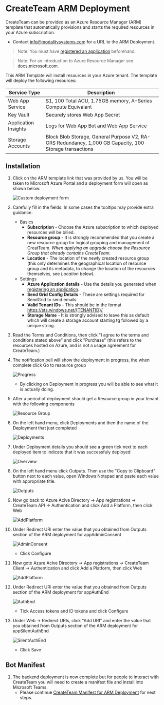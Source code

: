# CreateTeam ARM Deployment

CreateTeam can be provided as an Azure Resource Manager (ARM) template that automatically provisions and starts the required resources in your Azure subscription.

- Contact info@modalitysystems.com for a URL to the ARM Deployment.

> Note: You must have [registered an application](RegisterApplicationAPI.md) beforehand.

> Note: For an introduction to Azure Resource Manager see [docs.microsoft.com](https://docs.microsoft.com/en-us/azure/azure-resource-manager/resource-group-overview).

This ARM Template will install resources in your Azure tenant. The template will deploy the following resources:

| Service Type         | Description                                                                                            |
| -------------------- | ------------------------------------------------------------------------------------------------------ |
| Web App Service      | S1, 100 Total ACU, 1.75GB memory, A-Series Compute Equivalant                                          |
| Key Vault            | Securely stores Web App Secret                                                                         |
| Application Insights | Logs for Web App Bot and Web App Service                                                               |
| Storage Accounts     | Block Blob Storage, General Purpose V2, RA-GRS Redundancy, 1,000 GB Capacity, 100 Storage transactions |

## Installation

1. Click on the ARM template link that was provided by us. You will be taken to Microsoft Azure Portal and a deployment form will open as shown below.

   ![Custom deployment form](../images/customerHosted/armDeployForm.png)

1. Carefully fill in the fields. In some cases the tooltips may provide extra guidance.

   - Basics
     - **Subscription** - Choose the Azure subscription to which deployed resources will be billed.
     - **Resource group** - It is strongly recommended that you create a new resource group for logical grouping and management of CreatTeam. _When applying an upgrade choose the Resource Group that already contains CreateTeam._
     - **Location** - The location of the newly created resource group (this only determines the geographical location of resource group and its metadata, to change the location of the resources themselves, see _Location_ below).
   - Settings
     - **Azure Application details** - Use the details you generated when [registering an application](RegisterApplicationAPI.md).
     - **Send Grid Config Details** - These are settings required for SendGrid to send emails
     - **Valid Tenant IDs** - This should be in the format https://sts.windows.net/{TENANTID}/
     - **Storage Name** - It is strongly advised to leave this as default which will create a storage account starting tg followed by a unique string.

1. Read the Terms and Conditions, then click "I agree to the terms and conditions stated above" and click "Purchase" (this refers to the resources hosted on Azure, and is not a usage agreement for CreateTeam.)

1. The notification bell will show the deployment in progress, the when complete click Go to resource group

   ![Progress](../images/customerHosted/armDeployProgress.png)

   * By clicking on Deployment in progress you will be able to see what it is actually doing.

1. After a period of deployment should get a Resource group in your tenant with the following components

   ![Resource Group](../images/customerHosted/armDeployRG.png)

1. On the left hand menu, click Deployments and then the name of the Deployment that just completed

   ![Deployments](../images/customerHosted/armDeployDeployments.png)

1. Under Deployment details you should see a green tick next to each deployed item to indicate that it was successfuly deployed

   ![Overview](../images/customerHosted/armDeployDeploymentsOverview.png)

1. On the left hand menu click Outputs. Then use the "Copy to Clipboard" button next to each value, open Windows Notepad and paste each value with appropriate title.

   ![Outputs](../images/customerHosted/armDeployDeploymentsOutputs.png)

1. Now go back to Azure Acive Directory -> App registrations -> CreateTeam API -> Authentication and click Add a Platform, then click Web

   ![AddPlatform](../images/customerHosted/registerapplication13.png)

1. Under Redirect URI enter the value that you obtained from Outputs section of the ARM deployment for appAdminConsent

   ![AdminConsent](../images/customerHosted/registerapplication14.png)

   * Click Configure

1. Now goto Azure Acive Directory -> App registrations -> CreateTeam Client -> Authentication and click Add a Platform, then click Web

   ![AddPlatform](../images/customerHosted/registerapplication13b.png)

1. Under Redirect URI enter the value that you obtained from Outputs section of the ARM deployment for appAuthEnd

   ![AuthEnd](../images/customerHosted/registerapplicationC07.png)

   * Tick Access tokens and ID tokens and click Configure

1. Under Web -> Redirect URIs, click "Add URI" and enter the value that you obtained from Outputs section of the ARM deployment for appSilentAuthEnd

   ![SilentAuthEnd](../images/customerHosted/registerapplicationC08.png)

   * Click Save

## Bot Manifest

1. The backend deployment is now complete but for people to interact with CreateTeam you will need to create a manifest file and install into Microsoft Teams.
   - Please continue [CreateTeam Manifest for ARM Deployment](manifestCreate.md) for next steps.
